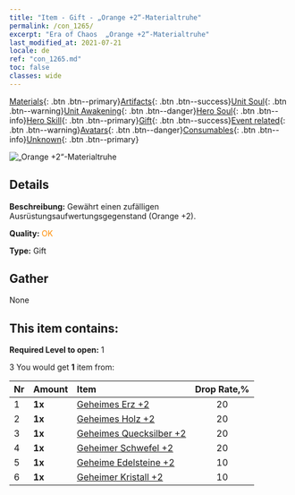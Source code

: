 ```yaml
---
title: "Item - Gift - „Orange +2“-Materialtruhe"
permalink: /con_1265/
excerpt: "Era of Chaos  „Orange +2“-Materialtruhe"
last_modified_at: 2021-07-21
locale: de
ref: "con_1265.md"
toc: false
classes: wide
---
```

 [Materials](/ItemsDE/){: .btn .btn--primary}[Artifacts](/ItemsDE/Artifacts/){: .btn .btn--success}[Unit Soul](/ItemsDE/UnitSoul/){: .btn .btn--warning}[Unit Awakening](/ItemsDE/UnitAwakening/){: .btn .btn--danger}[Hero Soul](/ItemsDE/HeroSoul/){: .btn .btn--info}[Hero Skill](/ItemsDE/HeroSkill/){: .btn .btn--primary}[Gift](/ItemsDE/Gift/){: .btn .btn--success}[Event related](/ItemsDE/Events/){: .btn .btn--warning}[Avatars](/ItemsDE/Avatars/){: .btn .btn--danger}[Consumables](/ItemsDE/Consumables/){: .btn .btn--info}[Unknown](/ItemsDE/Unknown/){: .btn .btn--primary}

 ![„Orange +2“-Materialtruhe](/images/t/i_304002.png)

## Details
 **Beschreibung:** Gewährt einen zufälligen Ausrüstungsaufwertungsgegenstand (Orange +2).

 **Quality:** <span style="color: #FF8C00">OK</span>

 **Type:** Gift

## Gather

  None

## This item contains:

 **Required Level to open:** 1

 3 You would get **1** item  from:

  | Nr | Amount |     Item    | Drop Rate,% |
  |:---|:-------|:------------|:---------:|
  | 1 |  **1x** | [Geheimes Erz +2](/ItemsDE/mat_75/) | 20 | 
  | 2 |  **1x** | [Geheimes Holz +2](/ItemsDE/mat_76/) | 20 | 
  | 3 |  **1x** | [Geheimes Quecksilber +2](/ItemsDE/mat_77/) | 20 | 
  | 4 |  **1x** | [Geheimer Schwefel +2](/ItemsDE/mat_78/) | 20 | 
  | 5 |  **1x** | [Geheime Edelsteine +2](/ItemsDE/mat_79/) | 10 | 
  | 6 |  **1x** | [Geheimer Kristall +2](/ItemsDE/mat_80/) | 10 | 
